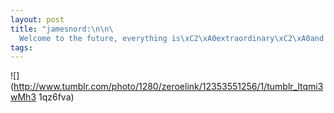 ```yaml
--- 
layout: post
title: "jamesnord:\n\n\
  Welcome to the future, everything is\xC2\xA0extraordinary\xC2\xA0and nobody cares.\xC2\xA0\n"
tags: 
---
```

![](http://www.tumblr.com/photo/1280/zeroelink/12353551256/1/tumblr_ltqmi3wMh3
1qz6fva)

